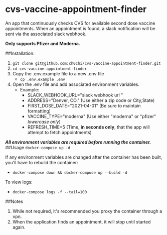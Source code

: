 # cvs-vaccine-appointment-finder
An app that continuously checks CVS for available second dose vaccine appointments. When an appointment is found,
a slack notification will be sent via the associated slack webhook. 

**Only supports Pfizer and Moderna.**

##Installation:
1. `git clone git@github.com:ch0chi/cvs-vaccine-appointment-finder.git`
2. `cd cvs-vaccine-appointment-finder`
3. Copy the .env.example file to a new .env file
   - `cp .env.example .env`
4. Open the .env file and add associated environment variables.
    - Example:
        - SLACK_WEBHOOK_URL="slack webhook url "
        - ADDRESS="Denver, CO." (Use either a zip code or City,State)
        - FIRST_DOSE_DATE="2021-04-01" (Be sure to maintain formatting)
        - VACCINE_TYPE="moderna" (Use either "moderna" or "pfizer" _lowercase only_)
        - REFRESH_TIME=5 (Time, **in seconds only**, that the app will attempt to fetch appointments)
    
**_All environment variables are required before running the container._**
##Usage
`docker-compose up -d`

If any environment variables are changed after the container has been built, you'll have to rebuild the container:
   - `docker-compose down && docker-compose up --build -d`

To view logs:
   - `docker-compose logs -f --tail=100`


##Notes
1. While not required, it's recommended you proxy the container through a vpn.
2. When the application finds an appointment, it will stop until started again.

